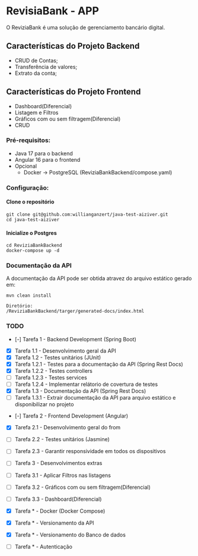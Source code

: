 # RevisiaBank  - APP

O ReviziaBank é uma solução de gerenciamento bancário digital.


## Características do Projeto Backend
- CRUD de Contas;
- Transferência de valores;
- Extrato da conta;

## Características do Projeto Frontend
- Dashboard(Diferencial)
- Listagem e Filtros
- Gráficos com ou sem filtragem(Diferencial)
- CRUD

### Pré-requisitos:
- Java 17 para o backend
- Angular 16 para o frontend
- Opcional
    - Docker -> PostgreSQL (ReviziaBankBackend/compose.yaml)

### Configuração:
#### Clone o repositório
```shell
git clone git@github.com:willianganzert/java-test-aiziver.git
cd java-test-aiziver
```
#### Inicialize o Postgres
```shell
cd ReviziaBankBackend
docker-compose up -d
```

### Documentação da API
A documentação da API pode ser obtida atravez do arquivo estático gerado em:
```shell
mvn clean install
```

```
Diretório:
/ReviziaBankBackend/targer/generated-docs/index.html 
```

### TODO
- [-] Tarefa 1 - Backend Development (Spring Boot)
- [X] Tarefa 1.1 - Desenvolvimento geral da API
- [X] Tarefa 1.2 - Testes unitários (JUnit)
- [X] Tarefa 1.2.1 - Testes para a documentação da API (Spring Rest Docs)
- [X] Tarefa 1.2.2 - Testes controllers
- [ ] Tarefa 1.2.3 - Testes services
- [ ] Tarefa 1.2.4 - Implementar relátorio de covertura de testes
- [X] Tarefa 1.3 - Documentação da API (Spring Rest Docs)
- [ ] Tarefa 1.3.1 - Extrair documentação da API para arquivo estático e disponibilizar no projeto
- [-] Tarefa 2 - Frontend Development (Angular)
- [X] Tarefa 2.1 - Desenvolvimento geral do from
- [ ] Tarefa 2.2 - Testes unitários (Jasmine)
- [ ] Tarefa 2.3 - Garantir responsividade em todos os dispositivos
- [ ] Tarefa 3 - Desenvolvimentos extras
- [ ] Tarefa 3.1 - Aplicar Filtros nas listagens
- [ ] Tarefa 3.2 - Gráficos com ou sem filtragem(Diferencial)
- [ ] Tarefa 3.3 - Dashboard(Diferencial)
- [X] Tarefa * - Docker (Docker Compose)
- [X] Tarefa * - Versionamento da API
- [X] Tarefa * - Versionamento do Banco de dados
- [ ] Tarefa * - Autenticação
 
